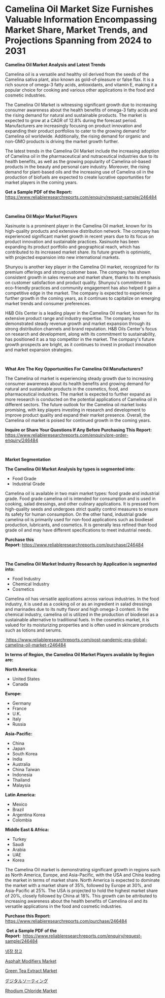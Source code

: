 <p><h1>Camelina Oil Market Size Furnishes Valuable Information Encompassing Market Share, Market Trends, and Projections Spanning from 2024 to 2031</h1></p><p><strong>Camelina Oil Market Analysis and Latest Trends</strong></p>
<p><p>Camelina oil is a versatile and healthy oil derived from the seeds of the Camelina sativa plant, also known as gold-of-pleasure or false flax. It is a rich source of omega-3 fatty acids, antioxidants, and vitamin E, making it a popular choice for cooking and various other applications in the food and cosmetic industries.</p><p>The Camelina Oil Market is witnessing significant growth due to increasing consumer awareness about the health benefits of omega-3 fatty acids and the rising demand for natural and sustainable products. The market is expected to grow at a CAGR of 12.8% during the forecast period. Manufacturers are increasingly focusing on product innovation and expanding their product portfolios to cater to the growing demand for Camelina oil worldwide. Additionally, the rising demand for organic and non-GMO products is driving the market growth further.</p><p>The latest trends in the Camelina Oil Market include the increasing adoption of Camelina oil in the pharmaceutical and nutraceutical industries due to its health benefits, as well as the growing popularity of Camelina oil-based products in the beauty and personal care industry. Moreover, the rising demand for plant-based oils and the increasing use of Camelina oil in the production of biofuels are expected to create lucrative opportunities for market players in the coming years.</p></p>
<p><strong>Get a Sample PDF of the Report:&nbsp;</strong> <a href="https://www.reliableresearchreports.com/enquiry/request-sample/246484">https://www.reliableresearchreports.com/enquiry/request-sample/246484</a></p>
<p>&nbsp;</p>
<p><strong>Camelina Oil Major Market Players</strong></p>
<p><p>Xasinuote is a prominent player in the Camelina Oil market, known for its high-quality products and extensive distribution network. The company has experienced significant market growth in recent years due to its focus on product innovation and sustainable practices. Xasinuote has been expanding its product portfolio and geographical reach, which has contributed to its increased market share. Its future growth is optimistic, with projected expansion into new international markets.</p><p>Shunyou is another key player in the Camelina Oil market, recognized for its premium offerings and strong customer base. The company has shown consistent growth in sales revenue and market share, thanks to its emphasis on customer satisfaction and product quality. Shunyou's commitment to eco-friendly practices and community engagement has also helped it gain a competitive edge in the market. The company is expected to experience further growth in the coming years, as it continues to capitalize on emerging market trends and consumer preferences.</p><p>H&B Oils Center is a leading player in the Camelina Oil market, known for its extensive product range and industry expertise. The company has demonstrated steady revenue growth and market expansion through its strong distribution channels and brand reputation. H&B Oils Center's focus on research and development, along with its commitment to sustainability, has positioned it as a top competitor in the market. The company's future growth prospects are bright, as it continues to invest in product innovation and market expansion strategies.</p></p>
<p>&nbsp;</p>
<p><strong>What Are The Key Opportunities For Camelina Oil Manufacturers?</strong></p>
<p><p>The Camelina oil market is experiencing steady growth due to increasing consumer awareness about its health benefits and growing demand for natural and sustainable products in the cosmetics, food, and pharmaceutical industries. The market is expected to further expand as more research is conducted on the potential applications of Camelina oil in different sectors. The future outlook for the Camelina oil market looks promising, with key players investing in research and development to improve product quality and expand their market presence. Overall, the Camelina oil market is poised for continued growth in the coming years.</p></p>
<p><strong>Inquire or Share Your Questions If Any Before Purchasing This Report:</strong> <a href="https://www.reliableresearchreports.com/enquiry/pre-order-enquiry/246484">https://www.reliableresearchreports.com/enquiry/pre-order-enquiry/246484</a></p>
<p>&nbsp;</p>
<p><strong>Market Segmentation</strong></p>
<p><strong>The Camelina Oil Market Analysis by types is segmented into:</strong></p>
<p><ul><li>Food Grade</li><li>Industrial Grade</li></ul></p>
<p><p>Camelina oil is available in two main market types: food grade and industrial grade. Food grade camelina oil is intended for consumption and is used in cooking, salad dressings, and other culinary applications. It is pressed from high-quality seeds and undergoes strict quality control measures to ensure its safety for human consumption. On the other hand, industrial grade camelina oil is primarily used for non-food applications such as biodiesel production, lubricants, and cosmetics. It is generally less refined than food grade oil and may have different specifications to meet industrial needs.</p></p>
<p><strong>Purchase this Report:&nbsp;</strong><a href="https://www.reliableresearchreports.com/purchase/246484">https://www.reliableresearchreports.com/purchase/246484</a></p>
<p>&nbsp;</p>
<p><strong>The Camelina Oil Market Industry Research by Application is segmented into:</strong></p>
<p><ul><li>Food Industry</li><li>Chemical Industry</li><li>Cosmetics</li></ul></p>
<p><p>Camelina oil has versatile applications across various industries. In the food industry, it is used as a cooking oil or as an ingredient in salad dressings and marinades due to its nutty flavor and high omega-3 content. In the chemical industry, camelina oil is utilized in the production of biodiesel as a sustainable alternative to traditional fuels. In the cosmetics market, it is valued for its moisturizing properties and is often used in skincare products such as lotions and serums.</p></p>
<p><a href="https://www.reliableresearchreports.com/post-pandemic-era-global-camelina-oil-market-r246484">&nbsp;https://www.reliableresearchreports.com/post-pandemic-era-global-camelina-oil-market-r246484</a></p>
<p><strong>In terms of Region, the Camelina Oil Market Players available by Region are:</strong></p>
<p>
    <p> <strong> North America: </strong>
        <ul>
            <li>United States</li>
            <li>Canada</li>
        </ul>
        </p> 
    <p> <strong> Europe: </strong>
        <ul>
            <li>Germany</li>
            <li>France</li>
            <li>U.K.</li>
            <li>Italy</li>
            <li>Russia</li>
        </ul>
        </p> 
    <p> <strong> Asia-Pacific: </strong>
        <ul>
            <li>China</li>
            <li>Japan</li>
            <li>South Korea</li>
            <li>India</li>
            <li>Australia</li>
            <li>China Taiwan</li>
            <li>Indonesia</li>
            <li>Thailand</li>
            <li>Malaysia</li>
        </ul>
        </p> 
    <p> <strong> Latin America: </strong>
        <ul>
            <li>Mexico</li>
            <li>Brazil</li>
            <li>Argentina Korea</li>
            <li>Colombia</li>
        </ul>
        </p> 
    <p> <strong> Middle East & Africa: </strong>
        <ul>
            <li>Turkey</li>
            <li>Saudi</li>
            <li>Arabia</li>
            <li>UAE</li>
            <li>Korea</li>
        </ul>
    </p>
    </p>
<p><p>The Camelina Oil market is demonstrating significant growth in regions such as North America, Europe, and Asia-Pacific, with the USA and China leading the market in terms of market share. North America is expected to dominate the market with a market share of 35%, followed by Europe at 30%, and Asia-Pacific at 25%. The USA is projected to hold the highest market share of 20%, closely followed by China at 18%. This growth can be attributed to increasing awareness about the health benefits of Camelina oil and its versatile applications in the food and cosmetic industries.</p></p>
<p><strong>Purchase this Report: </strong><a href="https://www.reliableresearchreports.com/purchase/246484">https://www.reliableresearchreports.com/purchase/246484</a></p>
<p>&nbsp;<strong>Get a Sample PDF of the Report:&nbsp;&nbsp;</strong><a href="https://www.reliableresearchreports.com/enquiry/request-sample/246484">https://www.reliableresearchreports.com/enquiry/request-sample/246484</a></p>
<p><strong></strong></p>
<p><p><a href="https://github.com/khytkeqagplkzqvh/Market-Research-Report-List-1/blob/main/690460217600.md">냉장 창고</a></p><p><a href="https://issuu.com/reportprime-2/docs/asphalt-modifiers-market-size-2030.pptx">Asphalt Modifiers Market</a></p><p><a href="https://github.com/cecuraprangm/Market-Research-Report-List-2/blob/main/green-tea-extract-market.md">Green Tea Extract Market</a></p><p><a href="https://github.com/bucuel854722/Market-Research-Report-List-1/blob/main/785058718837.md">デジタルソーティング</a></p><p><a href="https://issuu.com/reportprime-2/docs/rhodium-chloride-market-size-2030.pptx">Rhodium Chloride Market</a></p></p>
